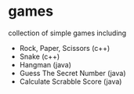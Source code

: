 # games
collection of simple games including
- Rock, Paper, Scissors (c++)
- Snake (c++)
- Hangman (java)
- Guess The Secret Number (java)
- Calculate Scrabble Score (java)
